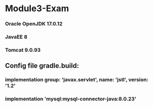 # Module3-Exam
### Oracle OpenJDK 17.0.12
### JavaEE 8
### Tomcat 9.0.93
## Config file gradle.build:
### implementation group: 'javax.servlet', name: 'jstl', version: '1.2'
### implementation 'mysql:mysql-connector-java:8.0.23'
